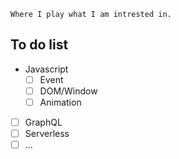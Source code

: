 ```
Where I play what I am intrested in.
```
## To do list
- Javascript
  - [ ] Event
  - [ ] DOM/Window
  - [ ] Animation
- [ ] GraphQL
- [ ] Serverless
- [ ] ...